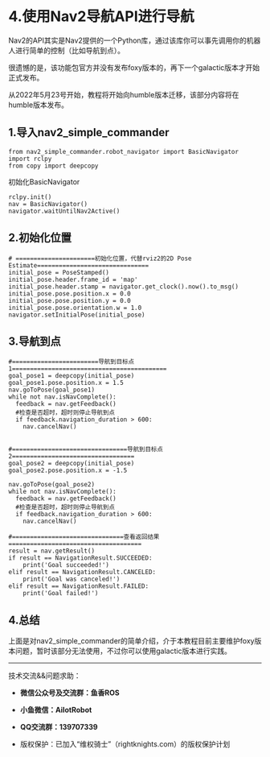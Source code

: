 # 4.使用Nav2导航API进行导航

Nav2的API其实是Nav2提供的一个Python库，通过该库你可以事先调用你的机器人进行简单的控制（比如导航到点）。

很遗憾的是，该功能包官方并没有发布foxy版本的，再下一个galactic版本才开始正式发布。

从2022年5月23号开始，教程将开始向humble版本迁移，该部分内容将在humble版本发布。

## 1.导入nav2_simple_commander

```
from nav2_simple_commander.robot_navigator import BasicNavigator
import rclpy
from copy import deepcopy
```

初始化BasicNavigator

```
rclpy.init()
nav = BasicNavigator()
navigator.waitUntilNav2Active()
```

## 2.初始化位置

```
# ======================初始化位置，代替rviz2的2D Pose Estimate===============================
initial_pose = PoseStamped()
initial_pose.header.frame_id = 'map'
initial_pose.header.stamp = navigator.get_clock().now().to_msg()
initial_pose.pose.position.x = 0.0
initial_pose.pose.position.y = 0.0
initial_pose.pose.orientation.w = 1.0
navigator.setInitialPose(initial_pose)
```

## 3.导航到点

```
#========================导航到目标点1===========================================
goal_pose1 = deepcopy(initial_pose)
goal_pose1.pose.position.x = 1.5
nav.goToPose(goal_pose1)
while not nav.isNavComplete():
  feedback = nav.getFeedback()
  #检查是否超时，超时则停止导航到点   
  if feedback.navigation_duration > 600:
    nav.cancelNav()


#================================导航到目标点2==================================
goal_pose2 = deepcopy(initial_pose)
goal_pose2.pose.position.x = -1.5

nav.goToPose(goal_pose2)
while not nav.isNavComplete():
  feedback = nav.getFeedback()
  #检查是否超时，超时则停止导航到点   
  if feedback.navigation_duration > 600:
    nav.cancelNav()

#===============================查看返回结果=====================================
result = nav.getResult()
if result == NavigationResult.SUCCEEDED:
    print('Goal succeeded!')
elif result == NavigationResult.CANCELED:
    print('Goal was canceled!')
elif result == NavigationResult.FAILED:
    print('Goal failed!')
```



## 4.总结

上面是对nav2_simple_commander的简单介绍，介于本教程目前主要维护foxy版本问题，暂时该部分无法使用，不过你可以使用galactic版本进行实践。
















--------------

技术交流&&问题求助：

- **微信公众号及交流群：鱼香ROS**
- **小鱼微信：AiIotRobot**
- **QQ交流群：139707339**

- 版权保护：已加入“维权骑士”（rightknights.com）的版权保护计划